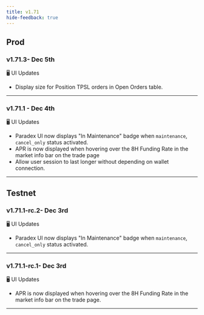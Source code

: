 ```yaml
---
title: v1.71
hide-feedback: true
---
```


## Prod
### v1.71.3- Dec 5th

🖥️  UI Updates
* Display size for Position TPSL orders in  Open Orders table.

---

### v1.71.1 - Dec 4th
🖥️  UI Updates
* Paradex UI now displays "In Maintenance" badge when `maintenance`, `cancel_only` status activated.
* APR is now displayed when hovering over the 8H Funding  Rate in the market info bar on the trade page
* Allow user session to last longer without depending on wallet connection.
***

## Testnet
### v1.71.1-rc.2- Dec 3rd

🖥️  UI Updates
* Paradex UI now displays "In Maintenance" badge when `maintenance`, `cancel_only` status activated.

---

### v1.71.1-rc.1- Dec 3rd

🖥️  UI Updates
* APR is now displayed when hovering over the 8H Funding  Rate in the market info bar on the trade page.

***
